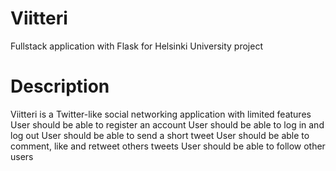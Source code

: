 # Viitteri
Fullstack application with Flask for Helsinki University project

# Description
Viitteri is a Twitter-like social networking application with limited features
User should be able to register an account
User should be able to log in and log out
User should be able to send a short tweet
User should be able to comment, like and retweet others tweets
User should be able to follow other users

